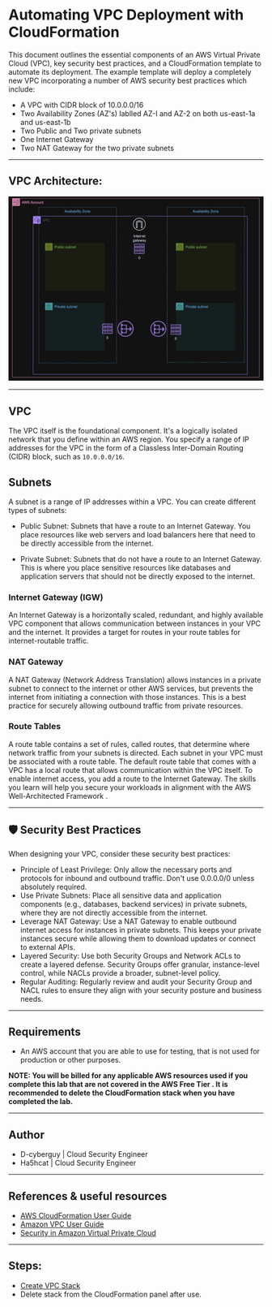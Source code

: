 # Automating VPC Deployment with CloudFormation
This document outlines the essential components of an AWS Virtual Private Cloud (VPC), key security best practices, and a CloudFormation template to automate its deployment.
The example template  will deploy a completely new VPC incorporating a number of AWS security best practices which include:

- A VPC with CIDR block of 10.0.0.0/16
- Two Availability Zones (AZ's) lablled AZ-I and AZ-2 on both us-east-1a and us-east-1b
- Two Public and Two private subnets
- One Internet Gateway
- Two NAT Gateway for the two private subnets

---

## VPC Architecture:
![VPC Architecture](/images/VPC.png)

---

## VPC
The VPC itself is the foundational component. It's a logically isolated network that you define within an AWS region. You specify a range of IP addresses for the VPC in the form of a Classless Inter-Domain Routing (CIDR) block, such as ``10.0.0.0/16``.

## Subnets
A subnet is a range of IP addresses within a VPC. You can create different types of subnets:

- Public Subnet: Subnets that have a route to an Internet Gateway. You place resources like web servers and load balancers here that need to be directly accessible from the internet.

- Private Subnet: Subnets that do not have a route to an Internet Gateway. This is where you place sensitive resources like databases and application servers that should not be directly exposed to the internet.

### Internet Gateway (IGW)
An Internet Gateway is a horizontally scaled, redundant, and highly available VPC component that allows communication between instances in your VPC and the internet. It provides a target for routes in your route tables for internet-routable traffic.

### NAT Gateway
A NAT Gateway (Network Address Translation) allows instances in a private subnet to connect to the internet or other AWS services, but prevents the internet from initiating a connection with those instances. This is a best practice for securely allowing outbound traffic from private resources.

### Route Tables
A route table contains a set of rules, called routes, that determine where network traffic from your subnets is directed. Each subnet in your VPC must be associated with a route table. The default route table that comes with a VPC has a local route that allows communication within the VPC itself. To enable internet access, you add a route to the Internet Gateway.
The skills you learn will help you secure your workloads in alignment with the AWS Well-Architected Framework .

---

## 🛡️ Security Best Practices
When designing your VPC, consider these security best practices:
- Principle of Least Privilege: Only allow the necessary ports and protocols for inbound and outbound traffic. Don't use 0.0.0.0/0 unless absolutely required.
- Use Private Subnets: Place all sensitive data and application components (e.g., databases, backend services) in private subnets, where they are not directly accessible from the internet.
- Leverage NAT Gateway: Use a NAT Gateway to enable outbound internet access for instances in private subnets. This keeps your private instances secure while allowing them to download updates or connect to external APIs.
- Layered Security: Use both Security Groups and Network ACLs to create a layered defense. Security Groups offer granular, instance-level control, while NACLs provide a broader, subnet-level policy.
- Regular Auditing: Regularly review and audit your Security Group and NACL rules to ensure they align with your security posture and business needs.

---

## Requirements
- An AWS account  that you are able to use for testing, that is not used for production or other purposes.

**NOTE: You will be billed for any applicable AWS resources used if you complete this lab that are not covered in the AWS Free Tier . It is recommended to delete the CloudFormation stack when you have completed the lab.**

---

## Author
- D-cyberguy | Cloud Security Engineer
- Ha5hcat | Cloud Security Engineer

---

## References & useful resources
- [AWS CloudFormation User Guide](https://docs.aws.amazon.com/AWSCloudFormation/latest/UserGuide/Welcome.html)
- [Amazon VPC User Guide](https://docs.aws.amazon.com/vpc/latest/userguide/how-it-works.html)
- [Security in Amazon Virtual Private Cloud](https://docs.aws.amazon.com/vpc/latest/userguide/security.html)

---

## Steps:
- [Create VPC Stack](/vpc-stack.yaml)
- Delete stack from the CloudFormation panel after use.


